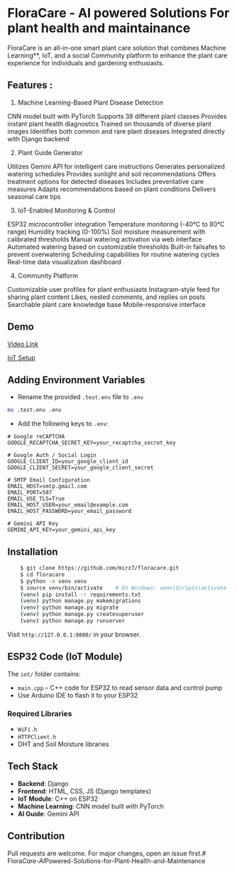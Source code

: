 # FloraCare - AI powered Solutions For plant health and maintainance

FloraCare is an all-in-one smart plant care solution that combines Machine Learning**, IoT, and a social Community platform to enhance the plant care experience for individuals and gardening enthusiasts.


## Features :

1. Machine Learning-Based Plant Disease Detection

CNN model built with PyTorch
Supports 38 different plant classes
Provides instant plant health diagnostics
Trained on thousands of diverse plant images
Identifies both common and rare plant diseases
Integrated directly with Django backend

2. Plant Guide Generator

Utilizes Gemini API for intelligent care instructions
Generates personalized watering schedules
Provides sunlight and soil recommendations
Offers treatment options for detected diseases
Includes preventative care measures
Adapts recommendations based on plant conditions
Delivers seasonal care tips

3. IoT-Enabled Monitoring & Control

ESP32 microcontroller integration
Temperature monitoring (-40°C to 80°C range)
Humidity tracking (0-100%)
Soil moisture measurement with calibrated thresholds
Manual watering activation via web interface
Automated watering based on customizable thresholds
Built-in failsafes to prevent overwatering
Scheduling capabilities for routine watering cycles
Real-time data visualization dashboard

4. Community Platform

Customizable user profiles for plant enthusiasts
Instagram-style feed for sharing plant content
Likes, nested comments, and replies on posts
Searchable plant care knowledge base
Mobile-responsive interface

## Demo

<a href="./demo/Flora_care.mp4">Video Link</a>

<a href="./demo/iot.jpg">IoT Setup</a>

## Adding Environment Variables

- Rename the provided `.test.env` file to `.env`

```bash
mv .test.env .env
```

- Add the following keys to `.env`:

```env
# Google reCAPTCHA
GOOGLE_RECAPTCHA_SECRET_KEY=your_recaptcha_secret_key

# Google Auth / Social Login
GOOGLE_CLIENT_ID=your_google_client_id
GOOGLE_CLIENT_SECRET=your_google_client_secret

# SMTP Email Configuration
EMAIL_HOST=smtp.gmail.com
EMAIL_PORT=587
EMAIL_USE_TLS=True
EMAIL_HOST_USER=your_email@example.com
EMAIL_HOST_PASSWORD=your_email_password

# Gemini API Key
GEMINI_API_KEY=your_gemini_api_key
```

## Installation

```bash
    $ git clone https://github.com/mirz7/floracare.git
    $ cd floracare
    $ python -m venv venv
    $ source venv/bin/activate    # On Windows: venv\Scripts\activate
    (venv) pip install -r requirements.txt
    (venv) python manage.py makemigrations
    (venv) python manage.py migrate
    (venv) python manage.py createsuperuser
    (venv) python manage.py runserver
```

Visit `http://127.0.0.1:8000/` in your browser.

## ESP32 Code (IoT Module)

The `iot/` folder contains:
- `main.cpp` – C++ code for ESP32 to read sensor data and control pump
- Use Arduino IDE to flash it to your ESP32

### Required Libraries
- `WiFi.h`
- `HTTPClient.h`
- DHT and Soil Moisture libraries

## Tech Stack
- **Backend**: Django
- **Frontend**: HTML, CSS, JS (Django templates)
- **IoT Module**: C++ on ESP32
- **Machine Learning**: CNN model built with PyTorch
- **AI Guide**: Gemini API

## Contribution
Pull requests are welcome. For major changes, open an issue first.#   F l o r a _ C a r e - A I _ P o w e r e d - S o l u t i o n s - f o r - P l a n t - H e a l t h - a n d - M a i n t e n a n c e 
 
 
